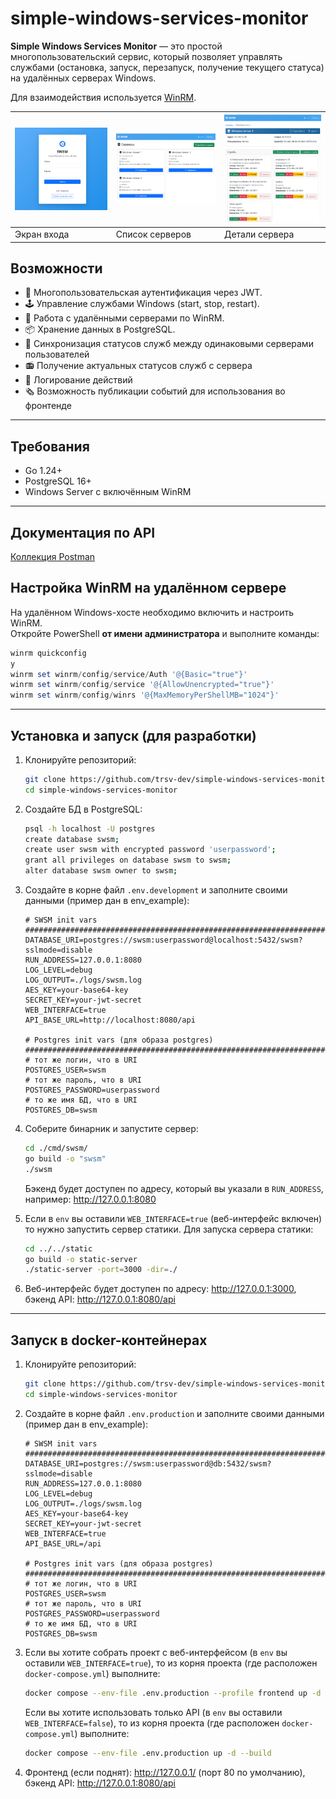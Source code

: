 # simple-windows-services-monitor

**Simple Windows Services Monitor** — это простой многопользовательский сервис,
который позволяет управлять службами (остановка, запуск, перезапуск, получение текущего статуса)
на удалённых серверах Windows.

Для взаимодействия используется [WinRM](https://github.com/masterzen/winrm).

| [<img src="screenshots/screenshot_1.png" width="250"/>](screenshots/screenshot_1.png) | [<img src="screenshots/screenshot_2.png" width="250"/>](screenshots/screenshot_2.png) | [<img src="screenshots/screenshot_3.png" width="250"/>](screenshots/screenshot_3.png) |
|---------------------------------------------------------------------------------------|---------------------------------------------------------------------------------------|---------------------------------------------------------------------------------------|
| Экран входа                                                                           | Список серверов                                                                       | Детали сервера                                                                        |


## Возможности

- 🔑 Многопользовательская аутентификация через JWT.
- 🕹️ Управление службами Windows (start, stop, restart).
- 📡 Работа с удалёнными серверами по WinRM.
- 📦 Хранение данных в PostgreSQL.
- 📢 Синхронизация статусов служб между одинаковыми серверами пользователей
- 📻 Получение актуальных статусов служб с сервера
- 📜 Логирование действий
- 🗞️ Возможность публикации событий для использования во фронтенде
---

## Требования

- Go 1.24+
- PostgreSQL 16+
- Windows Server с включённым WinRM

---

## Документация по API
[Коллекция Postman](https://documenter.getpostman.com/view/26097853/2sB3HqHdhN)

## Настройка WinRM на удалённом сервере

На удалённом Windows-хосте необходимо включить и настроить WinRM.  
Откройте PowerShell **от имени администратора** и выполните команды:

```powershell
winrm quickconfig
y
winrm set winrm/config/service/Auth '@{Basic="true"}'
winrm set winrm/config/service '@{AllowUnencrypted="true"}'
winrm set winrm/config/winrs '@{MaxMemoryPerShellMB="1024"}'
```

---

## Установка и запуск (для разработки)

1. Клонируйте репозиторий:

   ```bash
   git clone https://github.com/trsv-dev/simple-windows-services-monitor.git
   cd simple-windows-services-monitor
   ```
2. Создайте БД в PostgreSQL:
    ```bash
   psql -h localhost -U postgres
   create database swsm;
   create user swsm with encrypted password 'userpassword';
   grant all privileges on database swsm to swsm;
   alter database swsm owner to swsm;
   ```

3. Создайте в корне файл `.env.development` и заполните своими данными (пример дан в env_example):
    ```env
    # SWSM init vars
    ####################################################################################
    DATABASE_URI=postgres://swsm:userpassword@localhost:5432/swsm?sslmode=disable
    RUN_ADDRESS=127.0.0.1:8080
    LOG_LEVEL=debug
    LOG_OUTPUT=./logs/swsm.log
    AES_KEY=your-base64-key
    SECRET_KEY=your-jwt-secret
    WEB_INTERFACE=true
    API_BASE_URL=http://localhost:8080/api
    
    # Postgres init vars (для образа postgres)
    ####################################################################################
    # тот же логин, что в URI
    POSTGRES_USER=swsm
    # тот же пароль, что в URI
    POSTGRES_PASSWORD=userpassword
    # то же имя БД, что в URI
    POSTGRES_DB=swsm
   ```

4. Соберите бинарник и запустите сервер:
   ```bash
   cd ./cmd/swsm/
   go build -o "swsm"
   ./swsm
   ```
   Бэкенд будет доступен по адресу, который вы указали в `RUN_ADDRESS`, например: http://127.0.0.1:8080


5. Если в `env` вы оставили `WEB_INTERFACE=true` (веб-интерфейс включен) то нужно запустить сервер статики. 
Для запуска сервера статики:
   ```bash
   cd ../../static
   go build -o static-server
   ./static-server -port=3000 -dir=./
   ```
6. Веб-интерфейс будет доступен по адресу: http://127.0.0.1:3000, бэкенд API: http://127.0.0.1:8080/api
---

## Запуск в docker-контейнерах

1. Клонируйте репозиторий:
   ```bash
   git clone https://github.com/trsv-dev/simple-windows-services-monitor.git
   cd simple-windows-services-monitor
   ```

2. Создайте в корне файл `.env.production` и заполните своими данными (пример дан в env_example):
    ```env
    # SWSM init vars
    ####################################################################################
    DATABASE_URI=postgres://swsm:userpassword@db:5432/swsm?sslmode=disable
    RUN_ADDRESS=127.0.0.1:8080
    LOG_LEVEL=debug
    LOG_OUTPUT=./logs/swsm.log
    AES_KEY=your-base64-key
    SECRET_KEY=your-jwt-secret
    WEB_INTERFACE=true
    API_BASE_URL=/api
    
    # Postgres init vars (для образа postgres)
    ####################################################################################
    # тот же логин, что в URI
    POSTGRES_USER=swsm
    # тот же пароль, что в URI
    POSTGRES_PASSWORD=userpassword
    # то же имя БД, что в URI
    POSTGRES_DB=swsm
   ```
3. Если вы хотите собрать проект с веб-интерфейсом (в `env` вы оставили `WEB_INTERFACE=true`), 
то из корня проекта (где расположен `docker-compose.yml`) выполните:
   ```bash
   docker compose --env-file .env.production --profile frontend up -d --build
   ```
   Если вы хотите использовать только API (в `env` вы оставили `WEB_INTERFACE=false`),
   то из корня проекта (где расположен `docker-compose.yml`) выполните:
   ```bash
   docker compose --env-file .env.production up -d --build
   ```
4. Фронтенд (если поднят): http://127.0.0.1/ (порт 80 по умолчанию), бэкенд API: http://127.0.0.1:8080/api